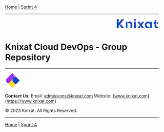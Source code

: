 [Home](README.md) | [Sprint 4](./sprint-3/README.md)

---

<p align="right">
    <img src="../.assets/logo-02.png" width="140x" />
</p>

# Knixat Cloud DevOps - Group Repository

---

<p align="left">
    <img src="../.assets/logo-03.png" width="50x" />
</p>

**Contact Us:**
Email: [admissions@knixat.com](mailto:admissions@email.com)
Website: [www.knixat.com](https://www.knixat.com)

&copy; 2023 Knixat. All Rights Reserved.

---

[Home](README.md) | [Sprint 4](./sprint-4/README.md)
